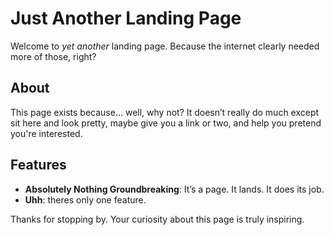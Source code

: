# Just Another Landing Page

Welcome to *yet another* landing page. Because the internet clearly needed more of those, right? 

## About

This page exists because… well, why not? It doesn’t really do much except sit here and look pretty, maybe give you a link or two, and help you pretend you're interested.

## Features

- **Absolutely Nothing Groundbreaking**: It’s a page. It lands. It does its job.
- **Uhh**: theres only one feature.

Thanks for stopping by. Your curiosity about this page is truly inspiring.
